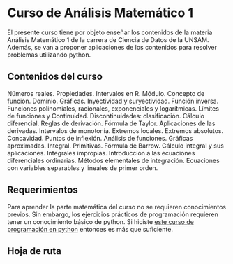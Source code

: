 # Curso de Análisis Matemático 1

El presente curso tiene por objeto enseñar los contenidos de la materia Análisis Matemático 1 de la carrera de Ciencia de Datos de la UNSAM. Además, se van a proponer aplicaciones de los contenidos para resolver problemas utilizando python.

## Contenidos del curso

Números reales. Propiedades. Intervalos en R. Módulo. Concepto de función. Dominio. Gráficas. Inyectividad y suryectividad. Función inversa. Funciones polinomiales, racionales, exponenciales y logarítmicas. Límites de funciones y Continuidad. Discontinuidades: clasificación. Cálculo diferencial. Reglas de derivación. Fórmula de Taylor. Aplicaciones de las derivadas. Intervalos de monotonía. Extremos locales. Extremos absolutos. Concavidad. Puntos de inflexión. Análisis de funciones. Gráficas aproximadas. Integral. Primitivas. Fórmula de Barrow. Cálculo integral y sus aplicaciones. Integrales impropias. Introducción a las ecuaciones diferenciales ordinarias. Métodos elementales de integración. Ecuaciones con variables separables y lineales de primer orden.

## Requerimientos

Para aprender la parte matemática del curso no se requieren conocimientos previos. Sin embargo, los ejercicios prácticos de programación requieren tener un conocimiento básico de python. Si hiciste [este curso de programación en python](https://github.com/jsapo95/programacion1) entonces es más que suficiente.

## Hoja de ruta
